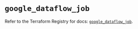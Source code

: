 # `google_dataflow_job`

Refer to the Terraform Registry for docs: [`google_dataflow_job`](https://registry.terraform.io/providers/hashicorp/google-beta/6.28.0/docs/resources/google_dataflow_job).
